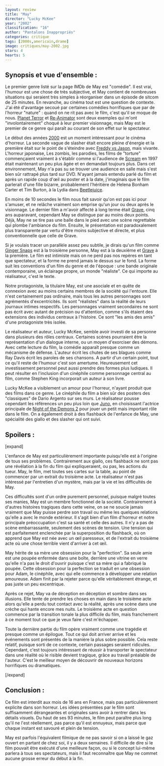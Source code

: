 ```yaml
---
layout: review
title: "May"
director: "Lucky McKee"
year: "2002"
classification: "16"
author: "Pantalons Inappropriés"
categories: critique
tags: [2000s,americain,drame]
image: critiques/may-2002.jpg
stars: 4
hearts: 5
---
```


## Synopsis et vue d'ensemble :

Le premier genre listé sur la page IMDb de May est "comédie". Il est vrai, l'humour est une chose de très subjective, et May contient de nombreuses situations qui seraient très simples à réorganiser dans un épisode de sitcom de 25 minutes. En revanche, au cinéma tout est une question de contexte. J'ai été d'avantage secoué par certaines comédies horrifiques que par de l'horreur "nature"&nbsp;: quand on ne rit pas avec le film, c'est qu'il se moque de nous. [Planet Terror](#) et [Re-Animator](#) sont deux exemples qui m'ont "involontairement" choqué à leur premier visionnage, mais May est le premier de ce genre qui paraît au courant de son effet sur le spectateur.

Le début des années [2000](2000s) est un moment intéressant pour le cinéma d'horreur. La seconde vague de slasher était encore pleine d'énergie et la première était sur le point de s'éteindre avec [Freddy vs Jason](#), mais vivante. L'horreur japonaise, Les zombis, les parodies, les films de "torture" commençaient vraiment à s'établir comme si l'audience de [Scream](#) en 1997 était maintenant un peu plus âgée et en demandait toujours plus. Dans cet environnement, May n'a pas su se trouver une audience en salle mais s'est bien sûr rattrapé plus tard sur DVD. N'ayant jamais entendu parlé du film et après un rapide coup d'œil au poster et à la date, j'imaginais que le film parlerait d'une fille bizarre, probablement l'héritière de Helena Bonham Carter et Tim Burton, à la Lydia dans [Beetlejuice](#).

En moins de 10 secondes le film nous fait savoir qu'on est pas ici pour s'amuser, et ne relâche vraiment son emprise qu'un jour ou deux après le visionnage. Le dernier film a m'avoir affecté à long terme était [Grave](#), cinq ans auparavant, cependant May se distingue par au moins deux points. Déjà, May ne se tire pas une balle dans le pied avec une scène regrettable qui plombe l'ambiance du film. Ensuite, le présentation est paradoxalement plus transparente par vertu d'être moins subjective et directe, et plus conventionnelle que celle de Grave.

Si je voulais tracer un parallèle assez peu subtile, je dirais qu'un film comme [Ginger Snaps](#) est à la troisième personne, May est à la deuxième et [Grave](#) à la première. Le film est intimiste mais on ne perd pas nos repères en tant que spectateur, et la forme ne prend jamais le dessus sur le fond. La forme suit les conventions d'un film du genre et de l'époque&nbsp;: une bande originale contemporaine, un éclairage propre, un monde "réaliste". Ce qui importe au réalisateur, c'est le texte.

Notre protagoniste, la titulaire May, est une asociale et en quête de connexion avec au moins certains membres de la société qui l'entoure. Elle n'est certainement pas ordinaire, mais tous les autres personnages sont agrémentés d'excentricités. Ils sont "réalistes" dans la réalité de leurs journaux intimes respectifs. Les personnages vraiment secondaires ne sont pas écrit avec autant de précision ou d'attention, comme s'ils étaient des extensions des individus centraux à l'histoire. Ce sont "les amis des amis" d'une protagoniste très isolée.

Le réalisateur et auteur, Lucky McKee, semble avoir investi de sa personne dans plusieurs des rôles centraux. Certaines scènes pourraient être la représentation d'un dialogue interne, ou un moyen d'exorciser des démons. Avec cette lecture du film, la comédie apparaît presque comme un mécanisme de défense. L'auteur écrit les chutes de ses blagues comme Ray Davis écrit les paroles de ses chansons. A partir d'un certain point, tout ce qu'il reste de l'humour c'est son amertume. Heureusement cet investissement personnel peut aussi prendre des formes plus ludiques. Il peut résulter en l'inclusion d'un cinéphile comme personnage central au film, comme Stephen King incorporait un auteur à son livre.

Lucky McKee a visiblement un amour pour l'horreur, n'ayant produit que des films dans ce genre. Le cinéphile du film a bien sûr des posters des "classiques" de Dario Argento sur ses murs. Le réalisateur pousse cependant les références un peu plus loin que [Juno](#), en choisissant l'actrice principale de [Night of the Demons 2](#) pour jouer un petit mais important rôle dans le film. On a également droit à des flashback de l'enfance de May, une spécialité des giallo et des slasher qui ont suivi.

## Spoilers :

[expand]

L'enfance de May est particulièrement importante puisqu'elle est à l'origine de tous ses problèmes. Contrairement aux giallo, ces flashback ne sont pas une révélation à la fin du film qui expliqueraient, ou pas, les actions du tueur. May, le film, met toutes ses cartes sur la table, au point de commencer par un extrait du troisième acte. Le réalisateur n'est pas intéressé par l'entretien d'un mystère, mais par la vie et les difficultés de May.

Ces difficultés sont d'un ordre purement personnel, puisque malgré toutes ses manies, May est un membre fonctionnel de la société. Contrairement à d'autres histoires tragiques dans cette veine, on se ne soucie jamais vraiment que May puisse perdre son travail ou même les quelques relations qu'elle a avec le monde extérieur. Il s'agit bien d'un film d'horreur et notre principale préoccupation c'est sa santé et celle des autres. Il n'y a pas de scène embarrassante, seulement des scènes de tension. Une tension qui est parfaitement enclenchée par la superposition du flashback, où on apprend que May est née avec un œil paresseux, et de l'extrait du troisième acte où une chose terrible vient d'arriver à cet œil.

May hérite de sa mère une obsession pour la "perfection". Sa seule amie est une poupée enfermée dans une boîte, derrière une vitrine en verre qu'elle n'a pas le droit d'ouvrir puisque c'est sa mère qui a fabriqué la poupée. Cette obsession pour la perfection se traduit en une obsession pour Adam, le cinéphile, avec qui elle commence à développer une relation amoureuse. Adam finit par la rejeter parce qu'elle véritablement étrange, et pas juste un peu excentrique.

Après ce rejet, May va de déception en déception et sombre dans ses illusions. Elle tente de prendre les choses en main dans le troisième acte alors qu'elle a perdu tout contact avec la réalité, après une scène dans une crèche qui hante encore mes nuits. Le troisième acte en question commence par la transition tonale la plus difficile du film, mais franchement à ce moment tout ce que je veux faire c'est m'échapper.

Toute la dernière partie du film opère vraiment comme une tragédie et presque comme un épilogue. Tout ce qui doit arriver arrive et les événements sont présentés de la manière la plus sobre possible. Cela reste relatif, puisque sorti de ce contexte, certain passages seraient ridicules. Cependant, c'est toujours intéressant de réussir à transporter le spectateur dans une réalité où le risible devient tragique, grâce au travail préalable de l'auteur. C'est le meilleur moyen de découvrir de nouveaux horizons horrifiques ou dramatiques.

[/expand]

## Conclusion :

Ce film est interdit aux mois de 16 ans en France, mais pas particulièrement explicite dans son horreur. Les idées présentées par le film sont suffisamment dérangeantes et originales sans avoir à rentrer dans les détails visuels. Du haut de ses 93 minutes, le film peut paraître plus long qu'il ne l'est réellement, pas parce qu'il est ennuyeux, mais parce que chaque instant est savouré et plein de tension.

May est parfois l'équivalent filmique de ne pas savoir si on a laissé le gaz ouvert en partant de chez soi, il y a deux semaines. Il difficile de dire si le film pouvait être exécuté d'une meilleure façon, ou si le concept lui-même parlera à tous ses spectateurs, mais il faut reconnaître que May ne commet aucune grosse erreur du début à la fin.
